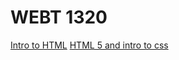 # WEBT 1320

<a href="Intro to HTML/index.html" target=_blank> Intro to HTML</a>
<a href="HTML5 to intro to css/index.html" target=_blank> HTML 5 and intro to css</a> 